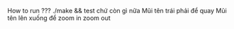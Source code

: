 How to run ??? 
  ./make && test chứ còn gì nữa
Mũi tên trái phải để quay
Mũi tên lên xuống để zoom in zoom out